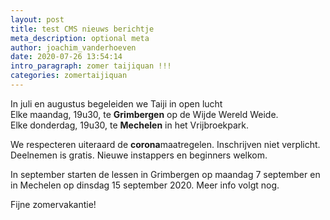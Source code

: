 ```yaml
---
layout: post
title: test CMS nieuws berichtje
meta_description: optional meta
author: joachim_vanderhoeven
date: 2020-07-26 13:54:14
intro_paragraph: zomer taijiquan !!!
categories: zomertaijiquan
---
```

In juli en augustus begeleiden we Taiji in open lucht\
Elke maandag, 19u30, te **Grimbergen** op de Wijde Wereld Weide.\
Elke donderdag, 19u30, te **Mechelen** in het Vrijbroekpark.

We respecteren uiteraard de **corona**maatregelen. Inschrijven niet verplicht. Deelnemen is gratis. Nieuwe instappers en beginners welkom.

In september starten de lessen in Grimbergen op maandag 7 september en in Mechelen op dinsdag 15 september 2020. Meer info volgt nog.

Fijne zomervakantie!